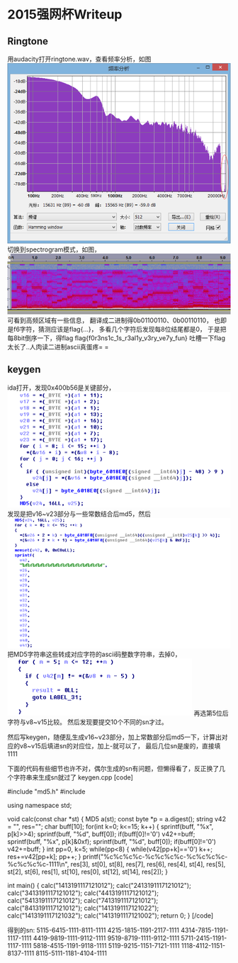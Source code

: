 # 2015强网杯Writeup

## Ringtone
用audacity打开ringtone.wav，查看频率分析，如图
![FFT](FFT.bmp)
切换到spectrogram模式，如图，
![spectrogram](spectrogram.bmp)
可看到高频区域有一些信息，
翻译成二进制得0b01100110、0b00110110，
也即是f6字符，猜测应该是flag{...}，
多看几个字符后发现每8位结尾都是0，
于是把每8bit倒序一下，得flag
flag{f0r3ns1c_1s_r3al1y_v3ry_ve7y_fun}
吐槽一下flag太长了..人肉读二进制ascii真蛋疼= =

## keygen
ida打开，发现0x400b56是关键部分，
![before_md5](before_md5.bmp)
发现是把v16~v23部分与一些常数结合后md5，然后
![after_md5](after_md5.bmp)
把MD5字符串这些转成对应字符的ascii码整数字符串，去掉0，
![check_md5.bmp](check_md5.bmp)
再选第5位后字符与v8~v15比较。
然后发现要提交10个不同的sn才过。

然后写keygen，随便乱生成v16~v23部分，加上常数部分后md5一下，计算出对应的v8~v15后填进sn的对应位，加上-就可以了，
最后几位sn是废的，直接填1111

下面的代码有些细节也许不对，偶尔生成的sn有问题，但懒得看了，反正换了几个字符串来生成sn就过了
keygen.cpp
[code]

#include "md5.h"
#include <iostream>

using namespace std;

void calc(const char *st) {
	MD5 a(st);
	const byte *p = a.digest();
	string v42 = "", res="";
	char buff[10];
	for(int k=0; k<=15; k++) {
		sprintf(buff, "%x", p[k]>>4);
		sprintf(buff, "%d", buff[0]);
		if(buff[0]!='0')
			v42+=buff;
		sprintf(buff, "%x", p[k]&0xf);
		sprintf(buff, "%d", buff[0]);
		if(buff[0]!='0')
			v42+=buff;
	}
	int pp=0, k=5;
	while(pp<8) {
		while(v42[pp+k]=='0') k++;
		res+=v42[pp+k];
		pp++;
	}
	printf("%c%c%c%c-%c%c%c%c-%c%c%c%c-%c%c%c%c-1111\n",
		res[3],
		st[0],
		st[8],
		res[7],
		res[6],
		res[4],
		st[4],
		res[5],
		st[2],
		st[6],
		res[1],
		st[10],
		res[0],
		st[12],
		st[14],
		res[2]);
}

int main() {
	calc("1413191117121012");
	calc("2413191117121012");
	calc("3413191117121012");
	calc("4413191117121012");
	calc("5413191117121012");
	calc("7413191117121012");
	calc("8413191117121012");
	calc("1413191117121022");
	calc("1413191117121032");
	calc("1413191117121002");
	return 0;
}
[/code]

得到的sn:
5115-6415-1111-8111-1111
4215-1815-1191-2117-1111
4314-7815-1191-1117-1111
4419-9819-1111-9112-1111
9519-8719-1111-9112-1111
5711-2415-1191-1117-1111
5818-4515-1191-9118-1111
5119-9215-1151-7121-1111
1118-4112-1151-8137-1111
8115-5111-1181-4104-1111
